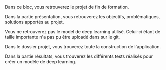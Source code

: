 Dans ce bloc, vous retrouverez le projet de fin de formation.  
  
Dans la partie présentation, vous retrouverez les objectifs, problématiques, solutions apportés au projet.  
  
Vous ne retrouverez pas le model de deep learning utilisé. Celui-ci étant de taille importante n'a pas pu être uploadé dans sur le git.  
  
Dans le dossier projet, vous trouverez toute la construction de l'application.  
  
Dans la partie résultats, vous trouverez les différents tests réalisés pour créer un modèle de deep learning.  
